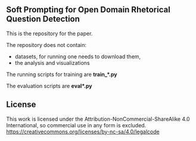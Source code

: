 ## Soft Prompting for Open Domain Rhetorical Question Detection

This is the repository for the paper.

The repository does not contain:
- datasets, for running one needs to download them,
- the analysis and visualizations


The running scripts for training are **train_\*.py**

The evaluation scripts are **eval\*.py**

## License
This work is licensed under the Attribution-NonCommercial-ShareAlike 4.0 International, so commercial use in any form is excluded.
https://creativecommons.org/licenses/by-nc-sa/4.0/legalcode
